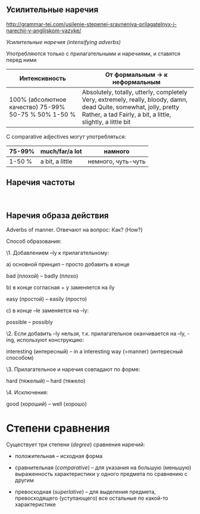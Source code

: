 ## Усилительные наречия 

http://grammar-tei.com/usilenie-stepenej-sravneniya-prilagatelnyx-i-narechij-v-anglijskom-yazyke/

*Усилительные наречия (intensifying adverbs)*

Употребляются только с прилагательными и наречиями, и ставятся перед ними

| Интенсивность                                            | От формальным -> к неформальным                              |
| -------------------------------------------------------- | ------------------------------------------------------------ |
| 100% (абсолютное качество)  75-99%  50-75 %  50%  1-50 % | Absolutely, totally, utterly,  completely  Very, extremely, really, bloody, damn, dead  Quite, somewhat, jolly, pretty  Rather,  a tad  Fairly, a bit, a little, slightly, a little bit |

С comparative adjectives могут употребляться:

| 75-99% | **much/far/a  lot** | намного            |
| ------ | ------------------- | ------------------ |
| 1-50 % | a bit,  a little    | немного, чуть-чуть |

 

## Наречия частоты

​                                  

 

## Наречия образа действия 

Adverbs of manner. Отвечают на вопрос: Как? (How?)

Способ образования:

\1.  Добавлением –ly к прилагательному:

a)   основной принцип – просто добавить в конце

bad (плохой) – badly (плохо)

b)   в конце согласная + y заменяется на ily

easy (простой) – easily (просто)

c)   в конце –le заменяется на –ly:

possible – possibly

\2.  Если добавить –ly нельзя, т.к. прилагательное оканчивается на –ly, -ing, используют конструкцию:

interesting (интересный) – in a interesting way (=manner) (интересный способом)

\3.  Прилагательное и наречия совпадают по форме:

hard (тяжелый) – hard (тяжело)

\4.  Исключения:

good (хороший) – well (хорошо)



# Степени сравнения

Существует три степени (*degree*) сравнения наречий:

- положительная – исходная форма
- сравнительная (*comparative*) –  для указания на большую (меньшую) выраженность характеристики у одного предмета по сравнению с другим

- превосходная (*superlative*) – для выделения предмета, превосходящего (уступающего) все остальные по какой-то характеристике